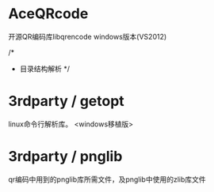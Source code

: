 AceQRcode
=========

开源QR编码库libqrencode windows版本(VS2012)


/*
 *  目录结构解析
 */

3rdparty / getopt
=================
linux命令行解析库。 <windows移植版>


3rdparty / pnglib
=================
qr编码中用到的pnglib库所需文件，及pnglib中使用的zlib库文件


